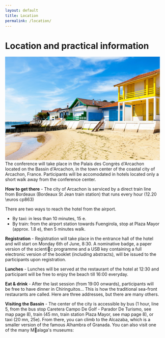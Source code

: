 ```yaml
---
layout: default
title: Location
permalink: /location/
---
```


# Location and practical information
![Arcachon](/assets/img/arcachon.jpg)
The conference will take place in the Palais des Congrès d'Arcachon located on
the Bassin d'Arcachon, in the town center of the coastal city of Arcachon, France.
Participants will be accomodated in hotels located only a short walk away from the
conference center.

**How to get there** - The city of Arcachon is serviced by a direct train line from Bordeaux (Bordeaux St Jean train station)
that runs every hour (12.20 \euros cp863)

There are two ways to reach the
hotel from the airport.
- By taxi: in less than 10 minutes, 15 e.
- By train: from the airport station towards Fuengirola, stop at Plaza Mayor (approx.
1.8 e), then 5 minutes walk.

**Registration** - Registration will take place in the entrance hall of the hotel and will start
on Monday 6th of June, 8:30. A nominative badge, a paper version of the scientic programme
and a USB key containing a full electronic version of the booklet (including abstracts), will
be issued to the participants upon registration.

**Lunches** - Lunches will be served at the restaurant of the hotel at 12:30 and participant
will be free to enjoy the beach till 16:00 everyday.

**Eat & drink** - After the last session (from 19:00 onwards), participants will be free to have
dinner in Chiringuitos... This is how the traditional sea-front restaurants are called. Here are
three addresses, but there are many others.

**Visiting the Bassin** - The center of the city is accessible by bus (1 hour, line 5, from the bus
stop Caretera Campo De Golf - Parador De Turismo, see map page 8), train (45 mn, train
station Plaza Mayor, see map page 8), or taxi (20 mn, 25e). From there, you can climb to
the Alcazaba, which is a smaller version of the famous Alhambra of Granada. You can also
visit one of the many Malaga's museums:


